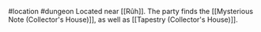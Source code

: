 #location #dungeon
Located near [[Rûh]]. The party finds the [[Mysterious Note (Collector's House)]], as well as [[Tapestry (Collector's House)]]. 